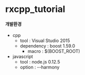 # rxcpp_tutorial
#### 개발환경
* cpp 
  * tool : Visual Studio 2015 
  * dependency : boost 1.59.0
    * macro : $(BOOST_ROOT)
* javascript 
  * tool : node.js 0.12.5
  * option : --harmony
  

